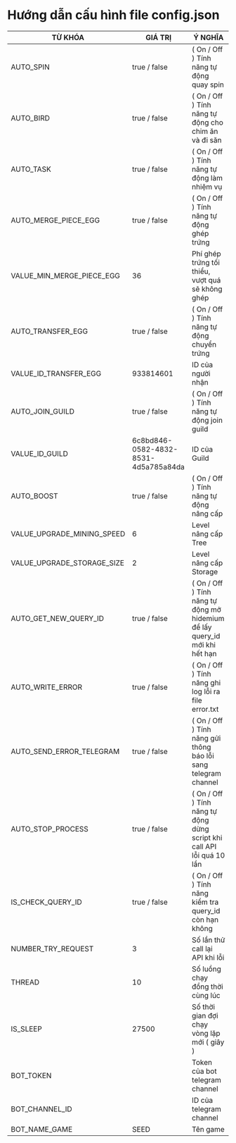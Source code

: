 # Hướng dẫn cấu hình file config.json
| TỪ KHÓA   | GIÁ TRỊ                              | Ý NGHĨA                                                                    |
|-----------|--------------------------------------|----------------------------------------------------------------------------|
| AUTO_SPIN | true / false                         | ( On / Off ) Tính năng tự động quay spin                                   |
| AUTO_BIRD | true / false                         | ( On / Off ) Tính năng tự động cho chim ăn và đi săn                       |
| AUTO_TASK | true / false                         | ( On / Off ) Tính năng tự động làm nhiệm vụ                                |
| AUTO_MERGE_PIECE_EGG | true / false                         | ( On / Off ) Tính năng tự động ghép trứng                                  |
| VALUE_MIN_MERGE_PIECE_EGG | 36                                   | Phí ghép trứng tối thiểu, vượt quá sẽ không ghép                           |
| AUTO_TRANSFER_EGG | true / false                         | ( On / Off ) Tính năng tự động chuyển trứng                                |
| VALUE_ID_TRANSFER_EGG | 933814601                            | ID của người nhận                                                          |
| AUTO_JOIN_GUILD | true / false                         | ( On / Off ) Tính năng tự động join guild                                  |
| VALUE_ID_GUILD | 6c8bd846-0582-4832-8531-4d5a785a84da | ID của Guild                                                               |
| AUTO_BOOST | true / false                         | ( On / Off ) Tính năng tự động nâng cấp                                    |
| VALUE_UPGRADE_MINING_SPEED | 6                                    | Level nâng cấp Tree                                                        |
| VALUE_UPGRADE_STORAGE_SIZE | 2                                    | Level nâng cấp Storage                                                     |
| AUTO_GET_NEW_QUERY_ID | true / false                         | ( On / Off ) Tính năng tự động mở hidemium để lấy query_id mới khi hết hạn |
| AUTO_WRITE_ERROR | true / false                         | ( On / Off ) Tính năng ghi log lỗi ra file error.txt                       |
| AUTO_SEND_ERROR_TELEGRAM | true / false                         | ( On / Off ) Tính năng gửi thông báo lỗi sang telegram channel             |
| AUTO_STOP_PROCESS | true / false                         | ( On / Off ) Tính năng tự động dừng script khi call API lỗi quá 10 lần     |
| IS_CHECK_QUERY_ID | true / false                         | ( On / Off ) Tính năng kiểm tra query_id còn hạn không                     |
| NUMBER_TRY_REQUEST | 3                                    | Số lần thử call lại API khi lỗi                                            |
| THREAD | 10                                   | Số luồng chạy đồng thời cùng lúc                                           |
| IS_SLEEP | 27500                                | Số thời gian đợi chạy vòng lặp mới ( giây )                                |
| BOT_TOKEN |                                      | Token của bot telegram channel                                             |
| BOT_CHANNEL_ID |                                      | ID của telegram channel                                                    |
| BOT_NAME_GAME | SEED                                  | Tên game                                                                   |
